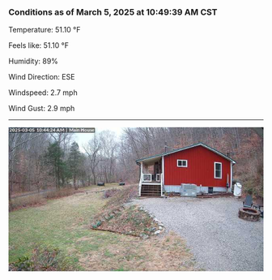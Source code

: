 ### Conditions as of March 5, 2025 at 10:49:39 AM CST 

Temperature: 51.10 &deg;F

Feels like: 51.10 &deg;F

Humidity: 89%

Wind Direction: ESE

Windspeed: 2.7 mph

Wind Gust: 2.9 mph

---

<img src="./images/latest.jpeg"/>

